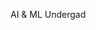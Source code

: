 AI & ML Undergad

<!---
venkatramisettyy/venkatramisettyy is a ✨ special ✨ repository because its `README.md` (this file) appears on your GitHub profile.
You can click the Preview link to take a look at your changes.
--->
